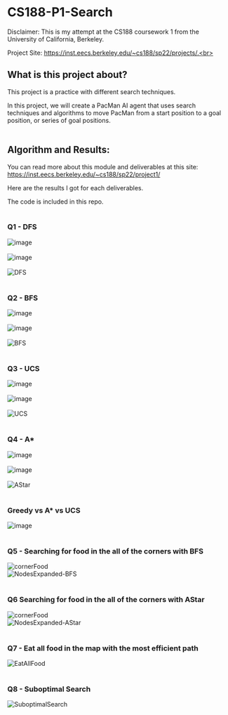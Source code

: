 # CS188-P1-Search

Disclaimer: This is my attempt at the CS188 coursework 1 from the University of California, Berkeley.<br>

Project Site: https://inst.eecs.berkeley.edu/~cs188/sp22/projects/.<br><br>

## What is this project about?<br>

This project is a practice with different search techniques.<br>

In this project, we will create a PacMan AI agent that uses search techniques and algorithms to move PacMan from a start position to a goal position, or series of goal positions.<br><br>

## Algorithm and Results:<br>

You can read more about this module and deliverables at this site: https://inst.eecs.berkeley.edu/~cs188/sp22/project1/<br>

Here are the results I got for each deliverables.<br>

The code is included in this repo.<br><br>

### Q1 - DFS<br>
![image](https://user-images.githubusercontent.com/98131995/225202474-59b4936d-4e99-42de-a455-79b502bad72f.png)<br><br>
![image](https://user-images.githubusercontent.com/98131995/225202802-9d293084-d4ea-43b0-a920-6686f6eb16ea.png)<br><br>
![DFS](https://user-images.githubusercontent.com/98131995/212566018-6a9ae742-bb62-4cea-b769-f6ca63020974.gif)<br><br>

### Q2 - BFS<br>
![image](https://user-images.githubusercontent.com/98131995/225202275-b0a97ba4-5c14-431e-9ce5-c1fba1378d27.png)<br><br>
![image](https://user-images.githubusercontent.com/98131995/225203111-1a117689-3b28-4ef7-9ab0-5abc11bcc5f3.png)<br><br>
![BFS](https://user-images.githubusercontent.com/98131995/212566590-96595154-249c-4116-b3cd-927ed9fe6cbe.gif)<br><br>

### Q3 - UCS<br>
![image](https://user-images.githubusercontent.com/98131995/225203232-872d75c4-3176-4d42-8949-705384f5b2f5.png)<br><br>
![image](https://user-images.githubusercontent.com/98131995/225203314-5e4f9671-1b8a-4b11-93aa-6ed0ba1e6256.png)<br><br>
![UCS](https://user-images.githubusercontent.com/98131995/212567774-7b163a05-03a3-4c51-b773-3432beffdeae.gif)<br><br>

### Q4 - A*<br>
![image](https://user-images.githubusercontent.com/98131995/225203495-fba8e8f1-66ba-47fc-ba55-9457fee86362.png)<br><br>
![image](https://user-images.githubusercontent.com/98131995/225203811-3ba5f473-2e45-4113-9740-516f64b0dd32.png)<br><br>
![AStar](https://user-images.githubusercontent.com/98131995/212567940-c7ddd1c6-8f23-4633-88f8-7f79dda7f023.gif)<br><br>

### Greedy vs A* vs UCS<br>
![image](https://user-images.githubusercontent.com/98131995/225203708-eefebab4-b24b-4d72-a6fe-b1060126f775.png)<br><br>

### Q5 - Searching for food in the all of the corners with BFS<br>
![cornerFood](https://user-images.githubusercontent.com/98131995/212568206-88be6363-fab4-47f4-a569-a08c9f128d10.gif)<br>
![NodesExpanded-BFS](https://user-images.githubusercontent.com/98131995/212568569-4ffcd51e-f05c-4a16-a280-0d08e957747a.png)<br><br>

### Q6 Searching for food in the all of the corners with AStar<br>
![cornerFood](https://user-images.githubusercontent.com/98131995/212568206-88be6363-fab4-47f4-a569-a08c9f128d10.gif)<br>
![NodesExpanded-AStar](https://user-images.githubusercontent.com/98131995/212568609-9b2c4de7-5b6b-442e-8311-cdd2ffe79c0b.png)<br><br>

### Q7 - Eat all food in the map with the most efficient path<br>
![EatAllFood](https://user-images.githubusercontent.com/98131995/212568833-d01f8889-68cb-4085-812e-9d4b7e45d52f.gif)<br><br>

### Q8 - Suboptimal Search<br>
![SuboptimalSearch](https://user-images.githubusercontent.com/98131995/212569035-c50a9a36-ef7c-4e93-8cc9-717e68e8e5d3.gif)
